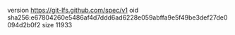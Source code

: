 version https://git-lfs.github.com/spec/v1
oid sha256:e67804260e5486af4d7ddd6ad6228e059abffa9e5f49be3def27de0094d2b0f2
size 11933
